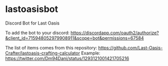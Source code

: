 # lastoasisbot
Discord Bot for Last Oasis

To add the bot to your discord: https://discordapp.com/oauth2/authorize?&client_id=715948052979908911&scope=bot&permissions=67584

The list of items comes from this repository: https://github.com/Last-Oasis-Crafter/lastoasis-crafting-calculator
Example: https://twitter.com/Dm94Dani/status/1293121001421705216
